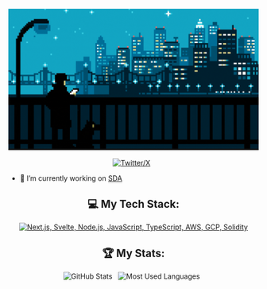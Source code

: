 <div align="center">

[![Hello World, I'm Zolty!](assets/header.gif)](https://github.com/70lty)


[![Twitter/X](https://skillicons.dev/icons?i=twitter)](https://x.com/zoltyprime) &nbsp;


</div>

- 🔭 I’m currently working on [SDA](https://discord.gg/sdajjk) 

<div align="center">

## 💻 My Tech Stack:

[![Next.js, Svelte, Node.js, JavaScript, TypeScript, AWS, GCP, Solidity](https://skillicons.dev/icons?i=next,svelte,nodejs,js,ts,aws,gcp,solidity)](https://skillicons.dev)

## 🏆 My Stats:

<p>
    <img height=175 alt="GitHub Stats" src="https://github-readme-stats.vercel.app/api?username=70lty&show_icons=true&count_private=true&theme=dark" />&nbsp;&nbsp;
    <img height=175 alt="Most Used Languages" src="https://github-readme-stats.vercel.app/api/top-langs/?username=70lty&layout=compact&theme=dark" />&nbsp;&nbsp;
</p>
